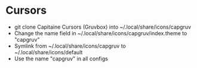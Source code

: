 # Cursors

- git clone Capitaine Cursors (Gruvbox) into ~/.local/share/icons/capgruv
- Change the name field in ~/.local/share/icons/capgruv/index.theme to "capgruv"
- Symlink from ~/.local/share/icons/capgruv to ~/.local/share/icons/default
- Use the name "capgruv" in all configs
